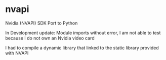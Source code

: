 # nvapi
Nvidia (NVAPI) SDK Port to Python

In Development
update:
Module imports without error, I am not able to test because I do not own an Nvidia video card

I had to compile a dynamic library that linked to the static library provided with NVAPI
